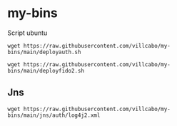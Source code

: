 # my-bins
Script ubuntu

```
wget https://raw.githubusercontent.com/villcabo/my-bins/main/deployauth.sh
```

```
wget https://raw.githubusercontent.com/villcabo/my-bins/main/deployfido2.sh
```

## Jns

```
wget https://raw.githubusercontent.com/villcabo/my-bins/main/jns/auth/log4j2.xml
```